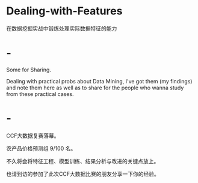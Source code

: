 # Dealing-with-Features
在数据挖掘实战中锻炼处理实际数据特征的能力
# -
Some for Sharing.

  Dealing with practical probs about Data Mining, I've got them (my findings) and note them here as well as to share for the 
people who wanna study from these practical cases.

# -
CCF大数据复赛落幕。

  农产品价格预测组 9/100 名。
  
  不久将会将特征工程、模型训练、结果分析与改进的关键点放上。
  
  也请到访的参加了此次CCF大数据比赛的朋友分享一下你的经验。
